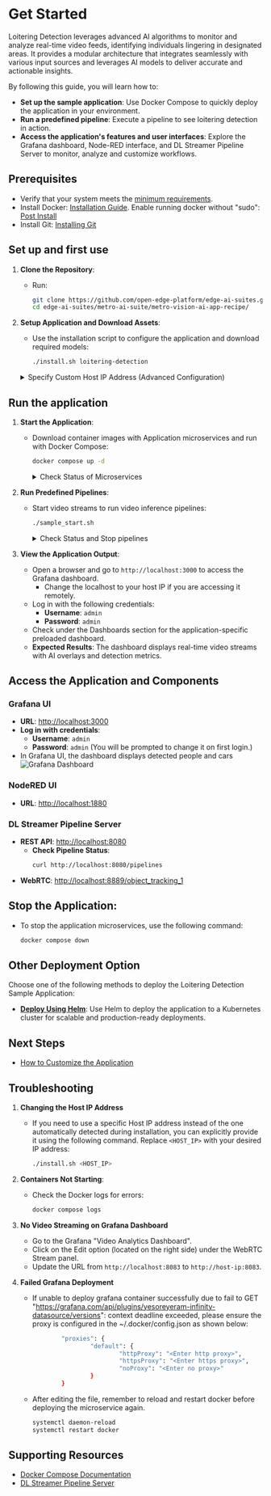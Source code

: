
# Get Started

Loitering Detection leverages advanced AI algorithms to monitor and analyze real-time video feeds, identifying individuals lingering in designated areas. It provides a modular architecture that integrates seamlessly with various input sources and leverages AI models to deliver accurate and actionable insights.

By following this guide, you will learn how to:
- **Set up the sample application**: Use Docker Compose to quickly deploy the application in your environment.
- **Run a predefined pipeline**: Execute a pipeline to see loitering detection in action.
- **Access the application's features and user interfaces**: Explore the Grafana dashboard, Node-RED interface, and DL Streamer Pipeline Server to monitor, analyze and customize workflows.

## Prerequisites
- Verify that your system meets the [minimum requirements](./system-requirements.md).
- Install Docker: [Installation Guide](https://docs.docker.com/get-docker/).
Enable running docker without "sudo": [Post Install](https://docs.docker.com/engine/install/linux-postinstall/)
- Install Git: [Installing Git](https://git-scm.com/book/en/v2/Getting-Started-Installing-Git)



<!--
**Setup and First Use**: Include installation instructions, basic operation, and initial validation.
-->
## Set up and first use

<!--
**User Story 1**: Setting Up the Application
- **As a developer**, I want to set up the application in my environment, so that I can start exploring its functionality.

**Acceptance Criteria**:
1. Step-by-step instructions for downloading and installing the application.
2. Verification steps to ensure successful setup.
3. Troubleshooting tips for common installation issues.
-->

1. **Clone the Repository**:
   - Run:
     ```bash
     git clone https://github.com/open-edge-platform/edge-ai-suites.git
     cd edge-ai-suites/metro-ai-suite/metro-vision-ai-app-recipe/
     ```

2. **Setup Application and Download Assets**:
   - Use the installation script to configure the application and download required models:
     ```bash
     ./install.sh loitering-detection
     ```

    <details>
    <summary>
    Specify Custom Host IP Address (Advanced Configuration)
    </summary>

    For environments requiring a specific host IP address (such as when using Edge Manageability Toolkit or deploying across different network interfaces), you can explicitly specify the IP address:

    ```bash
    ./install.sh loitering-detection <HOST_IP>
    ```
    Replace `<HOST_IP>` with your target IP address.

    </details>


## Run the application

1. **Start the Application**:
   - Download container images with Application microservices and run with Docker Compose:
     ```bash
     docker compose up -d
     ```

     <details>
     <summary>
     Check Status of Microservices
     </summary>

     - The application starts the following microservices.
     - To check if all microservices are in Running state:
       ```bash
       docker ps
       ```

     **Expected Services:**
     - Grafana Dashboard
     - DL Streamer Pipeline Server
     - MQTT Broker
     - Node-RED (for applications without Scenescape)
     - Scenescape services (for Smart Intersection only)

     </details>

2. **Run Predefined Pipelines**:

   - Start video streams to run video inference pipelines:
     ```bash
     ./sample_start.sh
     ```

     <details>
     <summary>
     Check Status and Stop pipelines
     </summary>

     - To check the status:
       ```bash
       ./sample_status.sh
       ```

     - To stop the pipelines without waiting for video streams to finish replay:
       ```bash
       ./sample_stop.sh
       ```
     </details>

3. **View the Application Output**:
   - Open a browser and go to `http://localhost:3000` to access the Grafana dashboard.
     - Change the localhost to your host IP if you are accessing it remotely.
   - Log in with the following credentials:
     - **Username**: `admin`
     - **Password**: `admin`
   - Check under the Dashboards section for the application-specific preloaded dashboard.
   - **Expected Results**: The dashboard displays real-time video streams with AI overlays and detection metrics.


## **Access the Application and Components** ##

### **Grafana UI** ###
- **URL**: [http://localhost:3000](http://localhost:3000)
- **Log in with credentials**:
    - **Username**: `admin`
    - **Password**: `admin` (You will be prompted to change it on first login.)
- In Grafana UI, the dashboard displays detected people and cars
      ![Grafana Dashboard](_images/grafana.png)

### **NodeRED UI** ###
- **URL**: [http://localhost:1880](http://localhost:1880)

### **DL Streamer Pipeline Server** ###
- **REST API**: [http://localhost:8080](http://localhost:8080)
  - **Check Pipeline Status**:
    ```bash
    curl http://localhost:8080/pipelines
    ```
- **WebRTC**: [http://localhost:8889/object_tracking_1](http://localhost:8889/object_tracking_1)

## **Stop the Application**:

- To stop the application microservices, use the following command:
  ```bash
  docker compose down
  ```

## Other Deployment Option

Choose one of the following methods to deploy the Loitering Detection Sample Application:

- **[Deploy Using Helm](./how-to-deploy-with-helm.md)**: Use Helm to deploy the application to a Kubernetes cluster for scalable and production-ready deployments.

## Next Steps
- [How to Customize the Application](how-to-customize-application.md)

## Troubleshooting

1. **Changing the Host IP Address**

    - If you need to use a specific Host IP address instead of the one automatically detected during installation, you can explicitly provide it using the following command. Replace `<HOST_IP>` with your desired IP address:

      ```bash
      ./install.sh <HOST_IP>
      ```

2. **Containers Not Starting**:
   - Check the Docker logs for errors:
     ```bash
     docker compose logs
     ```

3. **No Video Streaming on Grafana Dashboard**
    - Go to the Grafana "Video Analytics Dashboard".
    - Click on the Edit option (located on the right side) under the WebRTC Stream panel.
    - Update the URL from `http://localhost:8083` to `http://host-ip:8083`.

4. **Failed Grafana Deployment**
    - If unable to deploy grafana container successfully due to fail to GET "https://grafana.com/api/plugins/yesoreyeram-infinity-datasource/versions": context deadline exceeded, please ensure the proxy is configured in the ~/.docker/config.json as shown below:

      ```bash
              "proxies": {
                      "default": {
                              "httpProxy": "<Enter http proxy>",
                              "httpsProxy": "<Enter https proxy>",
                              "noProxy": "<Enter no proxy>"
                      }
              }
      ```

    - After editing the file, remember to reload and restart docker before deploying the microservice again.

      ```bash
      systemctl daemon-reload
      systemctl restart docker
      ```

## Supporting Resources
- [Docker Compose Documentation](https://docs.docker.com/compose/)
- [DL Streamer Pipeline Server](https://docs.edgeplatform.intel.com/dlstreamer-pipeline-server/3.0.0/user-guide/Overview.html)

